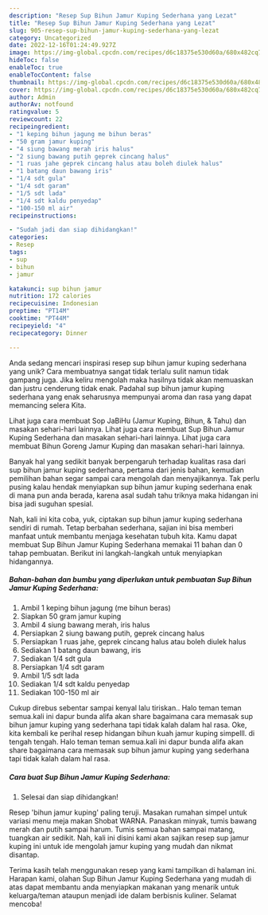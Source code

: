 ```yaml
---
description: "Resep Sup Bihun Jamur Kuping Sederhana yang Lezat"
title: "Resep Sup Bihun Jamur Kuping Sederhana yang Lezat"
slug: 905-resep-sup-bihun-jamur-kuping-sederhana-yang-lezat
category: Uncategorized
date: 2022-12-16T01:24:49.927Z
image: https://img-global.cpcdn.com/recipes/d6c18375e530d60a/680x482cq70/sup-bihun-jamur-kuping-sederhana-foto-resep-utama.jpg
hideToc: false
enableToc: true
enableTocContent: false
thumbnail: https://img-global.cpcdn.com/recipes/d6c18375e530d60a/680x482cq70/sup-bihun-jamur-kuping-sederhana-foto-resep-utama.jpg
cover: https://img-global.cpcdn.com/recipes/d6c18375e530d60a/680x482cq70/sup-bihun-jamur-kuping-sederhana-foto-resep-utama.jpg
author: Admin
authorAv: notfound
ratingvalue: 5
reviewcount: 22
recipeingredient:
- "1 keping bihun jagung me bihun beras"
- "50 gram jamur kuping"
- "4 siung bawang merah iris halus"
- "2 siung bawang putih geprek cincang halus"
- "1 ruas jahe geprek cincang halus atau boleh diulek halus"
- "1 batang daun bawang iris"
- "1/4 sdt gula"
- "1/4 sdt garam"
- "1/5 sdt lada"
- "1/4 sdt kaldu penyedap"
- "100-150 ml air"
recipeinstructions:

- "Sudah jadi dan siap dihidangkan!"
categories:
- Resep
tags:
- sup
- bihun
- jamur

katakunci: sup bihun jamur 
nutrition: 172 calories
recipecuisine: Indonesian
preptime: "PT14M"
cooktime: "PT44M"
recipeyield: "4"
recipecategory: Dinner

---
```





Anda sedang mencari inspirasi resep sup bihun jamur kuping sederhana yang unik? Cara membuatnya sangat tidak terlalu sulit namun tidak gampang juga. Jika keliru mengolah maka hasilnya tidak akan memuaskan dan justru cenderung tidak enak. Padahal sup bihun jamur kuping sederhana yang enak seharusnya mempunyai aroma dan rasa yang dapat memancing selera Kita.





Lihat juga cara membuat Sop JaBiHu (Jamur Kuping, Bihun, &amp; Tahu) dan masakan sehari-hari lainnya. Lihat juga cara membuat Sup Bihun Jamur Kuping Sederhana dan masakan sehari-hari lainnya. Lihat juga cara membuat Bihun Goreng Jamur Kuping dan masakan sehari-hari lainnya.

Banyak hal yang sedikit banyak berpengaruh terhadap kualitas rasa dari sup bihun jamur kuping sederhana, pertama dari jenis bahan, kemudian pemilihan bahan segar sampai cara mengolah dan menyajikannya. Tak perlu pusing kalau hendak menyiapkan sup bihun jamur kuping sederhana enak di mana pun anda berada, karena asal sudah tahu triknya maka hidangan ini bisa jadi suguhan spesial.






Nah, kali ini kita coba, yuk, ciptakan sup bihun jamur kuping sederhana sendiri di rumah. Tetap berbahan sederhana, sajian ini bisa memberi manfaat untuk membantu menjaga kesehatan tubuh kita. Kamu dapat membuat Sup Bihun Jamur Kuping Sederhana memakai 11 bahan dan 0 tahap pembuatan. Berikut ini langkah-langkah untuk menyiapkan hidangannya.

<!--inarticleads1-->

##### Bahan-bahan dan bumbu yang diperlukan untuk pembuatan Sup Bihun Jamur Kuping Sederhana:

1. Ambil 1 keping bihun jagung (me bihun beras)
1. Siapkan 50 gram jamur kuping
1. Ambil 4 siung bawang merah, iris halus
1. Persiapkan 2 siung bawang putih, geprek cincang halus
1. Persiapkan 1 ruas jahe, geprek cincang halus atau boleh diulek halus
1. Sediakan 1 batang daun bawang, iris
1. Sediakan 1/4 sdt gula
1. Persiapkan 1/4 sdt garam
1. Ambil 1/5 sdt lada
1. Sediakan 1/4 sdt kaldu penyedap
1. Sediakan 100-150 ml air


Cukup direbus sebentar sampai kenyal lalu tiriskan.. Halo teman teman semua.kali ini dapur bunda alifa akan share bagaimana cara memasak sup bihun jamur kuping yang sederhana tapi tidak kalah dalam hal rasa. Oke, kita kembali ke perihal resep hidangan bihun kuah jamur kuping simpelll. di tengah tengah. Halo teman teman semua.kali ini dapur bunda alifa akan share bagaimana cara memasak sup bihun jamur kuping yang sederhana tapi tidak kalah dalam hal rasa. 

<!--inarticleads2-->

##### Cara buat Sup Bihun Jamur Kuping Sederhana:


1. Selesai dan siap dihidangkan!

Resep &#39;bihun jamur kuping&#39; paling teruji. Masakan rumahan simpel untuk variasi menu meja makan Shobat WARNA. Panaskan minyak, tumis bawang merah dan putih sampai harum. Tumis semua bahan sampai matang, tuangkan air sedikit. Nah, kali ini disini kami akan sajikan resep sup jamur kuping ini untuk ide mengolah jamur kuping yang mudah dan nikmat disantap. 

Terima kasih telah menggunakan resep yang kami tampilkan di halaman ini. Harapan kami, olahan Sup Bihun Jamur Kuping Sederhana yang mudah di atas dapat membantu anda menyiapkan makanan yang menarik untuk keluarga/teman ataupun menjadi ide dalam berbisnis kuliner. Selamat mencoba!
